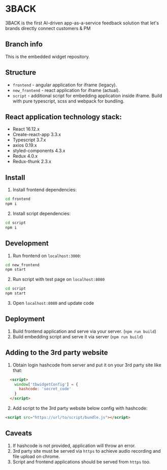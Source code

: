 # 3BACK

3BACK is the first AI-driven app-as-a-service feedback solution that let's brands directly connect customers & PM

## Branch info
This is the embedded widget repository.

## Structure
- `frontend` - angular application for iframe (legacy).
- `new_frontend` - react application for iframe (actual).
- `script` - additional script for embedding application inside iframe. Build with pure typescript, scss and webpack for bundling.

## React application technology stack:
- React 16.12.x
- Create-react-app 3.3.x
- Typescript 3.7.x
- axios 0.19.x
- styled-components 4.3.x
- Redux 4.0.x
- Redux-thunk 2.3.x

## Install
1) Install frontend dependencies:
```bash
cd frontend
npm i
```
2) Install script dependencies:
```bash
cd script
npm i
```

## Development
1) Run frontend on `localhost:3000`:
```bash
cd new_frontend
npm start
```
2) Run script with test page on `localhost:8080`
```bash
cd script
npm start
```
3) Open `localhost:8080` and update code

## Deployment
1) Build frontend application and serve via your server.
(`npm run build`)
2) Build embedding script and serve it via server
(`npm run build`)

## Adding to the 3rd party website
1) Obtain login hashcode from server and put it on your 3rd party site like that:
```html
  <script>
    window['tbwidgetConfig'] = {
      hashcode: 'secret_code'
    }
  </script>
```

2) Add script to the 3rd party website below config with hashcode:
```html
<script src="https://url/to/script/bundle.js"></script>
```

## Caveats
1) If hashcode is not provided, application will throw an error.
2) 3rd party site must be served via `https` to achieve audio recording and file upload on chrome.
3) Script and frontend applications should be served from `https` too.